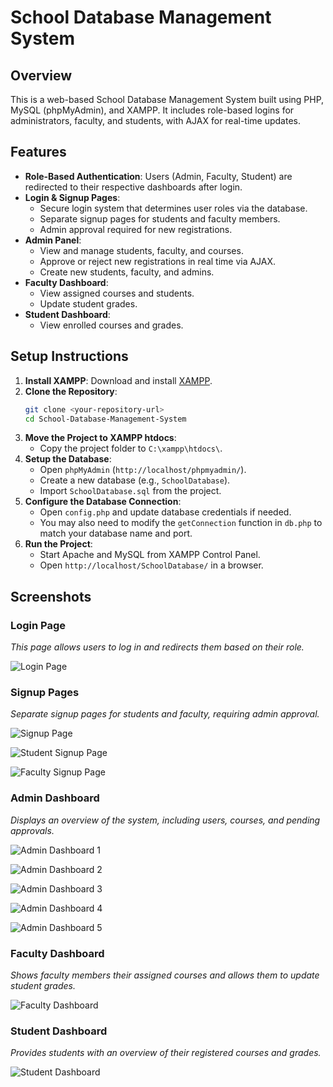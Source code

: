 # School Database Management System

## Overview

This is a web-based School Database Management System built using PHP, MySQL (phpMyAdmin), and XAMPP. It includes role-based logins for administrators, faculty, and students, with AJAX for real-time updates.

## Features

- **Role-Based Authentication**: Users (Admin, Faculty, Student) are redirected to their respective dashboards after login.
- **Login & Signup Pages**:
  - Secure login system that determines user roles via the database.
  - Separate signup pages for students and faculty members.
  - Admin approval required for new registrations.
- **Admin Panel**:
  - View and manage students, faculty, and courses.
  - Approve or reject new registrations in real time via AJAX.
  - Create new students, faculty, and admins.
- **Faculty Dashboard**:
  - View assigned courses and students.
  - Update student grades.
- **Student Dashboard**:
  - View enrolled courses and grades.

## Setup Instructions

1. **Install XAMPP**: Download and install [XAMPP](https://www.apachefriends.org/index.html).
2. **Clone the Repository**:
   ```bash
   git clone <your-repository-url>
   cd School-Database-Management-System
   ```
3. **Move the Project to XAMPP htdocs**:
   - Copy the project folder to `C:\xampp\htdocs\`.
4. **Setup the Database**:
   - Open `phpMyAdmin` (`http://localhost/phpmyadmin/`).
   - Create a new database (e.g., `SchoolDatabase`).
   - Import `SchoolDatabase.sql` from the project.
5. **Configure the Database Connection**:
   - Open `config.php` and update database credentials if needed.
   - You may also need to modify the `getConnection` function in `db.php` to match your database name and port.
6. **Run the Project**:
   - Start Apache and MySQL from XAMPP Control Panel.
   - Open `http://localhost/SchoolDatabase/` in a browser.

## Screenshots

### Login Page
*This page allows users to log in and redirects them based on their role.*

![Login Page](ScreenShots/SignIn.png)

### Signup Pages
*Separate signup pages for students and faculty, requiring admin approval.*

![Signup Page](ScreenShots/SignUp.png)

![Student Signup Page](ScreenShots/Student-SignUp.png)

![Faculty Signup Page](ScreenShots/Faculty.png)

### Admin Dashboard
*Displays an overview of the system, including users, courses, and pending approvals.*

![Admin Dashboard 1](ScreenShots/Admin-1.png)

![Admin Dashboard 2](ScreenShots/Admin-2.png)

![Admin Dashboard 3](ScreenShots/Admin-3.png)

![Admin Dashboard 4](ScreenShots/Admin-4.png)

![Admin Dashboard 5](ScreenShots/Admin-5.png)

### Faculty Dashboard
*Shows faculty members their assigned courses and allows them to update student grades.*

![Faculty Dashboard](ScreenShots/Faculty.png)

### Student Dashboard
*Provides students with an overview of their registered courses and grades.*

![Student Dashboard](ScreenShots/Student.png)

